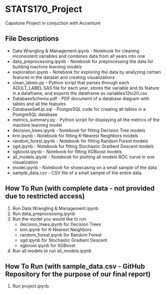 # STATS170_Project
Capstone Project in conjuction with Accenture

## File Descriptions
- Data Wrangling & Management.ipynb - Notebook for cleaning inconsistent variables and combines data from all years into one
- data_preprocessing.ipynb - Notebook for preprocessing the data for building machine learning models
- exploration.ipynb - Notebook for exploring the data by analyzing certain features in the dataset and creating visualizations
- clean_labels.py - Python script that parses through each ADULT_LABEL.SAS file for each year, stores the variable and its feature in a dataframe, and exports the dataframe as variables12to20.csv
- DatabaseSchema.pdf - PDF document of a database diagram with tables and all the features
- DatabaseSetUp.sql - PostgreSQL code for creating all tables in a PostgreSQL database
- metrics_summary.py - Python script for displaying all the metrics of the machine learning model
- decision_trees.ipynb - Notebook for fitting Decision Tree models
- knn.ipynb - Notebook for fitting K-Nearest Neighbors models
- random_forest.ipynb - Notebook for fitting Random Forest models
- sgd.ipynb - Notebook for fitting Stochastic Gradient Descent models
- xgboost.ipynb - Notebook for fitting XGBoost models
- all_models.ipynb - Notebook for plotting all models ROC curve in one visualization
- model.ipynb - Notebook for showcasing on a small sample of the data
- sample_data.csv - CSV file of a small sample of the entire data

## How To Run (with complete data - not provided due to restricted access)
1. Run Data Wrangling & Management.ipynb
2. Run data_preprocessing.ipynb
3. Run the model you would like to run
    - decision_trees.ipynb for Decision Trees
    - knn.ipynb for K-Nearest Neighbors
    - random_forest.ipynb for Random Forest
    - sgd.ipynb for Stochastic Gradient Descent
    - xgboost.ipynb for XGBoost
4. Run all models to run all_models.ipynb

## How To Run (with sample_data.csv - GitHub Repository for the purpose of our final report)
1. Run project.ipynb